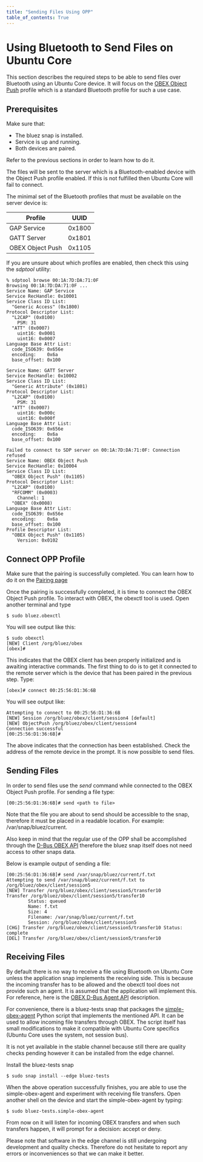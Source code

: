 ```yaml
---
title: "Sending Files Using OPP"
table_of_contents: True
---
```


# Using Bluetooth to Send Files on Ubuntu Core

This section describes the required steps to be able to send files over
Bluetooth using an Ubuntu Core device. It will focus on the [OBEX Object
Push](https://www.bluetooth.org/docman/handlers/downloaddoc.ashx?doc_id=309007&amp;vId=346844)
profile which is a standard Bluetooth profile for such a use case.

## Prerequisites

Make sure that:

* The bluez snap is installed.
* Service is up and running.
* Both devices are paired.

Refer to the previous sections in order to learn how to do it.

The files will be sent to the server which is a Bluetooth-enabled device with
the Object Push profile enabled. If this is not fulfilled then Ubuntu Core will
fail to connect.

The minimal set of the Bluetooth profiles that must be available on the server
device is:

|   Profile        |  UUID  |
|------------------|:------:|
| GAP Service      | 0x1800 |
| GATT Server      | 0x1801 |
| OBEX Object Push | 0x1105 |

If you are unsure about which profiles are enabled, then check this using the
*sdptool* utility:

```
% sdptool browse 00:1A:7D:DA:71:0F
Browsing 00:1A:7D:DA:71:0F ...
Service Name: GAP Service
Service RecHandle: 0x10001
Service Class ID List:
  "Generic Access" (0x1800)
Protocol Descriptor List:
  "L2CAP" (0x0100)
    PSM: 31
  "ATT" (0x0007)
    uint16: 0x0001
    uint16: 0x0007
Language Base Attr List:
  code_ISO639: 0x656e
  encoding:    0x6a
  base_offset: 0x100

Service Name: GATT Server
Service RecHandle: 0x10002
Service Class ID List:
  "Generic Attribute" (0x1801)
Protocol Descriptor List:
  "L2CAP" (0x0100)
    PSM: 31
  "ATT" (0x0007)
    uint16: 0x000c
    uint16: 0x000f
Language Base Attr List:
  code_ISO639: 0x656e
  encoding:    0x6a
  base_offset: 0x100

Failed to connect to SDP server on 00:1A:7D:DA:71:0F: Connection refused
Service Name: OBEX Object Push
Service RecHandle: 0x10004
Service Class ID List:
  "OBEX Object Push" (0x1105)
Protocol Descriptor List:
  "L2CAP" (0x0100)
  "RFCOMM" (0x0003)
    Channel: 1
  "OBEX" (0x0008)
Language Base Attr List:
  code_ISO639: 0x656e
  encoding:    0x6a
  base_offset: 0x100
Profile Descriptor List:
  "OBEX Object Push" (0x1105)
    Version: 0x0102
```

## Connect OPP Profile

Make sure that the pairing is successfully completed. You can learn how to do it
on the [Pairing page](pairing/introduction.html)

Once the pairing is successfully completed, it is time to connect the OBEX
Object Push profile. To interact with OBEX, the obexctl tool is used. Open
another terminal and type

```
$ sudo bluez.obexctl
```

You will see output like this:

```
$ sudo obexctl
[NEW] Client /org/bluez/obex 
[obex]#
```

This indicates that the OBEX client has been properly initialized and is
awaiting interactive commands. The first thing to do is to get it connected to
the remote server which is the device that has been paired in the previous
step. Type:

```
[obex]# connect 00:25:56:D1:36:6B
```

You will see output like:

```
Attempting to connect to 00:25:56:D1:36:6B
[NEW] Session /org/bluez/obex/client/session4 [default]
[NEW] ObjectPush /org/bluez/obex/client/session4 
Connection successful
[00:25:56:D1:36:6B]#
```

The above indicates that the connection has been established. Check the address
of the remote device in the prompt. It is now possible to send files.

## Sending Files

In order to send files use the *send* command while connected to the OBEX Object
Push profile. For sending a file type:

```
[00:25:56:D1:36:6B]# send <path to file>
```

Note that the file you are about to send should be accessible to the snap,
therefore it must be placed in a readable location. For example:
/var/snap/bluez/current.

Also keep in mind that the regular use of the OPP shall be accomplished through
the [D-Bus OBEX
API](https://git.kernel.org/pub/scm/bluetooth/bluez.git/tree/doc/obex-api.txt)
therefore the bluez snap itself does not need access to other snaps data. 

Below is example output of sending a file:

```
[00:25:56:D1:36:6B]# send /var/snap/bluez/current/f.txt
Attempting to send /var/snap/bluez/current/f.txt to /org/bluez/obex/client/session5
[NEW] Transfer /org/bluez/obex/client/session5/transfer10 
Transfer /org/bluez/obex/client/session5/transfer10
        Status: queued
        Name: f.txt
        Size: 4
        Filename: /var/snap/bluez/current/f.txt
        Session: /org/bluez/obex/client/session5
[CHG] Transfer /org/bluez/obex/client/session5/transfer10 Status: complete
[DEL] Transfer /org/bluez/obex/client/session5/transfer10
```

## Receiving Files

By default there is no way to receive a file using Bluetooth on Ubuntu Core
unless the application snap implements the receiving side. This is because the
incoming transfer has to be allowed and the obexctl tool does not provide
such an agent. It is assumed that the application will implement this. For
reference, here is the [OBEX D-Bus Agent
API](https://git.kernel.org/cgit/bluetooth/bluez.git/tree/doc/obex-agent-api.txt)
description.

For convenience, there is a bluez-tests snap that packages the
[simple-obex-agent](https://git.kernel.org/cgit/bluetooth/bluez.git/tree/test/simple-obex-agent)
Python script that implements the mentioned API. It can be used to allow
incoming file transfers through OBEX. The script itself has small
modifications to make it compatible with Ubuntu Core specifics (Ubuntu Core uses
the system, not session bus).

It is not yet available in the stable channel because still there are quality
checks pending however it can be installed from the edge channel.

Install the bluez-tests snap

```
$ sudo snap install --edge bluez-tests
```

When the above operation successfully finishes, you are able to use the
simple-obex-agent and experiment with receiving file transfers. Open another
shell on the device and start the simple-obex-agent by typing:

```
$ sudo bluez-tests.simple-obex-agent
```

From now on it will listen for incoming OBEX transfers and when such transfers
happen, it will prompt for a decision: accept or deny.

Please note that software in the edge channel is still undergoing development
and  quality checks. Therefore do not hesitate to report any errors or
inconveniences so that we can make it better.
